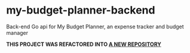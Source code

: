 # my-budget-planner-backend
Back-end Go api for My Budget Planner, an expense tracker and budget manager

**THIS PROJECT WAS REFACTORED INTO [A NEW REPOSITORY](https://github.com/misalima/my-budget-planner-backend)**
